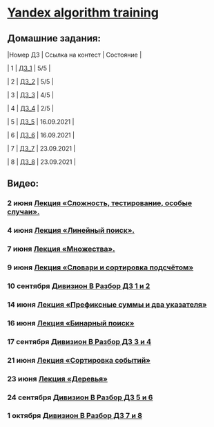 # [Yandex algorithm training](https://yandex.ru/yaintern/algorithm-training)
## Домашние задания:

|Номер ДЗ  | Ссылка на контест | Состояние  |

|  1 | [ДЗ_1](/homework1)      | 5/5        |

|  2 | [ДЗ_2](/homework_2)     | 5/5        |

|  3 | [ДЗ_3](/homework_3)     | 4/5        |

|  4 | [ДЗ_4](/homework_4)     | 2/5        |

|  5 | [ДЗ_5](/homework_5)     | 16.09.2021 |

|  6 | [ДЗ_6](/homework_6)     | 16.09.2021 |

|  7 | [ДЗ_7](/homework_7)     | 23.09.2021 |

|  8 | [ДЗ_8](/homework_8)     | 23.09.2021 |

## Видео:

### 2 июня 	[Лекция «Сложность, тестирование, особые случаи».](https://youtu.be/QLhqYNsPIVo) 

### 4 июня 	[Лекция «Линейный поиск».](https://youtu.be/SKwB41FrGgU)

### 7 июня 	[Лекция «Множества».](https://youtu.be/PUpmV2ieIHA)
### 9 июня 	[Лекция «Словари и сортировка подсчётом»](https://www.youtube.com/watch?v=Nb5mW1yWVSs)

### 10 сентября 	[Дивизион B Разбор ДЗ 1 и 2](https://youtu.be/WZgl1GW3lMA)
### 14 июня 	[Лекция «Префиксные суммы и два указателя»](https://youtu.be/de28y8Dcvkg)

### 16 июня 	[Лекция «Бинарный поиск»](https://youtu.be/YENpZexHfuk)

### 17 сентября	[Дивизион B Разбор ДЗ 3 и 4](https://youtu.be/J2C6rDqe8mQ)

### 21 июня 	[Лекция «Сортировка событий»](https://www.youtube.com/watch?v=hGixDBO-p6Q)
### 23 июня 	[Лекция «Деревья»](https://youtu.be/lEJzqHgyels)

### 24 сентября 	[Дивизион B Разбор ДЗ 5 и 6](https://youtu.be/fqsuy5rwZhk)
### 1 октября 	[Дивизион B Разбор ДЗ 7 и 8](https://www.youtube.com/watch?v=5lfkBD4dnGM)
